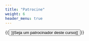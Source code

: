 ```yaml
---
title: "Patrocine"
weight: 6
header_menu: true
---
```


{{<button relref="patrocine">}}Seja um patrocinador deste curso{{</button>}}